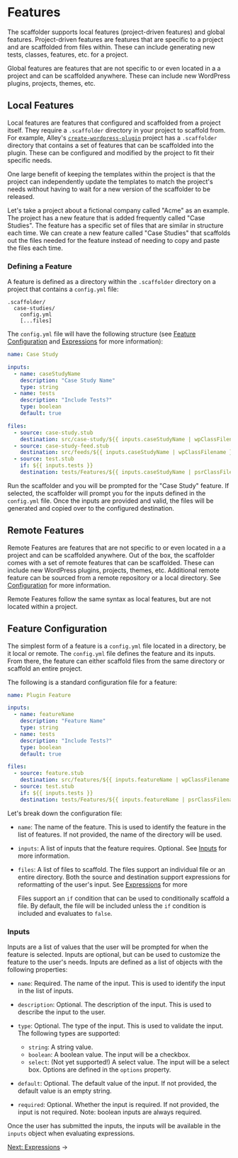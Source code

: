 # Features

The scaffolder supports local features (project-driven features) and global features.
Project-driven features are features that are specific to a project and are
scaffolded from files within. These can include generating new tests, classes,
 features, etc. for a project.

Global features are features that are not specific to or even located in a a
project and can be scaffolded anywhere. These can include new WordPress plugins,
projects, themes, etc.

## Local Features

Local features are features that configured and scaffolded from a project
itself. They require a `.scaffolder` directory in your project to scaffold from.
For example, Alley's
[`create-wordpress-plugin`](https://github.com/alleyinteractive/create-wordpress-plugin/tree/feature/scaffolder/.scaffolder)
project has a `.scaffolder` directory that contains a set of features that can
be scaffolded into the plugin. These can be configured and modified by the
project to fit their specific needs.

One large benefit of keeping the templates within the project is that the
project can independently update the templates to match the project's needs
without having to wait for a new version of the scaffolder to be released.

Let's take a project about a fictional company called "Acme" as an example. The
project has a new feature that is added frequently called "Case Studies". The
feature has a specific set of files that are similar in structure each time. We
can create a new feature called "Case Studies" that scaffolds out the files
needed for the feature instead of needing to copy and paste the files each time.

### Defining a Feature

A feature is defined as a directory within the `.scaffolder` directory on a
project that contains a `config.yml` file:

    .scaffolder/
	  case-studies/
		config.yml
		[...files]

The `config.yml` file will have the following structure
(see [Feature Configuration](#feature-configuration) and
[Expressions](./expressions.md) for more information):

```yaml
name: Case Study

inputs:
  - name: caseStudyName
    description: "Case Study Name"
    type: string
  - name: tests
    description: "Include Tests?"
    type: boolean
    default: true

files:
  - source: case-study.stub
    destination: src/case-study/${{ inputs.caseStudyName | wpClassFilename }}
  - source: case-study-feed.stub
    destination: src/feeds/${{ inputs.caseStudyName | wpClassFilename }}.php
  - source: test.stub
    if: ${{ inputs.tests }}
    destination: tests/Features/${{ inputs.caseStudyName | psrClassFilename('', 'Test.php') }}
```

Run the scaffolder and you will be prompted for the "Case Study" feature. If
selected, the scaffolder will prompt you for the inputs defined in the
`config.yml` file. Once the inputs are provided and valid, the files will be
generated and copied over to the configured destination.

## Remote Features

Remote Features are features that are not specific to or even located in a a
project and can be scaffolded anywhere. Out of the box, the scaffolder comes
with a set of remote features that can be scaffolded. These can include new
WordPress plugins, projects, themes, etc. Additional remote feature can be
sourced from a remote repository or a local directory. See
[Configuration](./5-configuration.md) for more information.

Remote Features follow the same syntax as local features, but are not located
within a project.

## Feature Configuration

The simplest form of a feature is a `config.yml` file located in a directory, be
it local or remote. The `config.yml` file defines the feature and its inputs.
From there, the feature can either scaffold files from the same directory or
scaffold an entire project.

The following is a standard configuration file for a feature:

```yaml
name: Plugin Feature

inputs:
  - name: featureName
    description: "Feature Name"
    type: string
  - name: tests
    description: "Include Tests?"
    type: boolean
    default: true

files:
  - source: feature.stub
    destination: src/features/${{ inputs.featureName | wpClassFilename }}
  - source: test.stub
    if: ${{ inputs.tests }}
    destination: tests/Features/${{ inputs.featureName | psrClassFilename('', 'Test.php') }}
```

Let's break down the configuration file:

- `name`: The name of the feature. This is used to identify the feature in the
  list of features. If not provided, the name of the directory will be used.
- `inputs`: A list of inputs that the feature requires. Optional. See [Inputs](#inputs)
  for more information.
- `files`: A list of files to scaffold. The files support an individual file or
  an entire directory. Both the source and destination support expressions for
  reformatting of the user's input. See [Expressions](./expressions.md) for more

  Files support an `if` condition that can be used to conditionally scaffold a
  file. By default, the file will be included unless the `if` condition is
  included and evaluates to `false`.

### Inputs

Inputs are a list of values that the user will be prompted for when the feature
is selected. Inputs are optional, but can be used to customize the feature to
the user's needs. Inputs are defined as a list of objects with the following
properties:

- `name`: Required. The name of the input. This is used to identify the input in the list
  of inputs.
- `description`: Optional. The description of the input. This is used to describe the
  input to the user.
- `type`: Optional. The type of the input. This is used to validate the input. The
  following types are supported:

    - `string`: A string value.
    - `boolean`: A boolean value. The input will be a checkbox.
	- `select`: (Not yet supported!) A select value. The input will be a select
	box. Options are defined in the `options` property.

- `default`: Optional. The default value of the input. If not provided, the
  default value is an empty string.
- `required`: Optional. Whether the input is required. If not provided, the
  input is not required. Note: boolean inputs are always required.

Once the user has submitted the inputs, the inputs will be available in the
`inputs` object when evaluating expressions.

[Next: Expressions](./3-expressions.md) &rarr;

